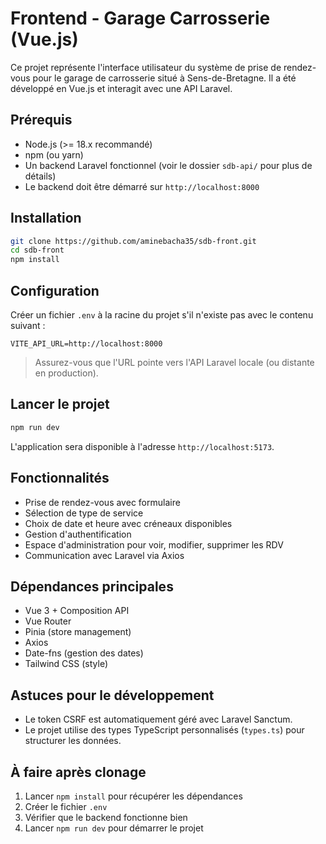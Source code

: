 # Frontend - Garage Carrosserie (Vue.js)

Ce projet représente l'interface utilisateur du système de prise de rendez-vous pour le garage de carrosserie situé à Sens-de-Bretagne. Il a été développé en Vue.js et interagit avec une API Laravel.

## Prérequis

- Node.js (>= 18.x recommandé)
- npm (ou yarn)
- Un backend Laravel fonctionnel (voir le dossier `sdb-api/` pour plus de détails)
- Le backend doit être démarré sur `http://localhost:8000`

## Installation

```bash
git clone https://github.com/aminebacha35/sdb-front.git
cd sdb-front
npm install
```

## Configuration

Créer un fichier `.env` à la racine du projet s'il n'existe pas avec le contenu suivant :

```
VITE_API_URL=http://localhost:8000
```

> Assurez-vous que l'URL pointe vers l'API Laravel locale (ou distante en production).

## Lancer le projet

```bash
npm run dev
```

L'application sera disponible à l'adresse `http://localhost:5173`.


## Fonctionnalités

- Prise de rendez-vous avec formulaire
- Sélection de type de service
- Choix de date et heure avec créneaux disponibles
- Gestion d'authentification
- Espace d'administration pour voir, modifier, supprimer les RDV
- Communication avec Laravel via Axios

## Dépendances principales

- Vue 3 + Composition API
- Vue Router
- Pinia (store management)
- Axios
- Date-fns (gestion des dates)
- Tailwind CSS (style)

## Astuces pour le développement

- Le token CSRF est automatiquement géré avec Laravel Sanctum.
- Le projet utilise des types TypeScript personnalisés (`types.ts`) pour structurer les données.

## À faire après clonage

1. Lancer `npm install` pour récupérer les dépendances
2. Créer le fichier `.env`
3. Vérifier que le backend fonctionne bien
4. Lancer `npm run dev` pour démarrer le projet
